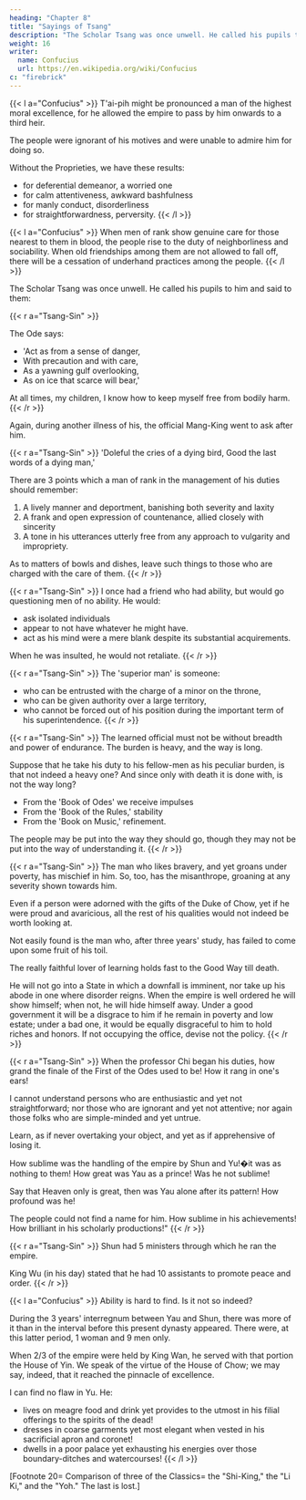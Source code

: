 ```yaml
---
heading: "Chapter 8"
title: "Sayings of Tsang"
description: "The Scholar Tsang was once unwell. He called his pupils to him he said to them, 'Disclose to view my feet and my hands"
weight: 16
writer:
  name: Confucius
  url: https://en.wikipedia.org/wiki/Confucius
c: "firebrick"
---
```



{{< l a="Confucius" >}}
T'ai-pih might be pronounced a man of the highest moral excellence, for he allowed the empire to pass by him onwards to a third heir.

The people were ignorant of his motives and were unable to admire him for doing so.

Without the Proprieties, we have these results:
- for deferential demeanor, a worried one
- for calm attentiveness, awkward bashfulness
- for manly conduct, disorderliness
- for straightforwardness, perversity.
{{< /l >}}

{{< l a="Confucius" >}}
When men of rank show genuine care for those nearest to them in blood, the people rise to the duty of neighborliness and sociability.
When old friendships among them are not allowed to fall off, there will be a cessation of underhand practices among the people.
{{< /l >}}


The Scholar Tsang was once unwell. He called his pupils to him and said to them:


{{< r a="Tsang-Sin" >}}
<!-- Disclose to view my feet and my hands. -->
The Ode says:
- 'Act as from a sense of danger,
- With precaution and with care,
- As a yawning gulf overlooking,
- As on ice that scarce will bear,'

At all times, my children, I know how to keep myself free from bodily harm. 
{{< /r >}}

Again, during another illness of his, the official Mang-King went to ask after him.

{{< r a="Tsang-Sin" >}}
'Doleful the cries of a dying bird, Good the last words of a dying man,'

There are 3 points which a man of rank in the management of his duties should remember: 

1. A lively manner and deportment, banishing both severity and laxity
2. A frank and open expression of countenance, allied closely with sincerity
3. A tone in his utterances utterly free from any approach to vulgarity and impropriety.

As to matters of bowls and dishes, leave such things to those who are charged with the care of them.
{{< /r >}}

{{< r a="Tsang-Sin" >}}
I once had a friend who had ability, but would go questioning men of no ability. He would:
- ask isolated individuals
- appear to not have whatever he might have.
- act as his mind were a mere blank despite its substantial acquirements.

When he was insulted, he would not retaliate.
{{< /r >}}

{{< r a="Tsang-Sin" >}}
The 'superior man' is someone:
- who can be entrusted with the charge of a minor on the throne,
- who can be given authority over a large territory,
- who cannot be forced out of his position during the important term of his superintendence.
{{< /r >}}

{{< r a="Tsang-Sin" >}}
The learned official must not be without breadth and power of endurance. The burden is heavy, and the way is long.

Suppose that he take his duty to his fellow-men as his peculiar burden, is that not indeed a heavy one? And since only with death it is done with, is not the way long?

- From the 'Book of Odes' we receive impulses
- From the 'Book of the Rules,' stability
- From the 'Book on Music,' refinement.

The people may be put into the way they should go, though they may not be put into the way of understanding it.
{{< /r >}}

{{< r a="Tsang-Sin" >}}
The man who likes bravery, and yet groans under poverty, has mischief in him. So, too, has the misanthrope, groaning at any severity shown towards him.

Even if a person were adorned with the gifts of the Duke of Chow, yet if he were proud and avaricious, all the rest of his qualities would not indeed be worth looking at.

Not easily found is the man who, after three years' study, has failed to come upon some fruit of his toil.

The really faithful lover of learning holds fast to the Good Way till death.

He will not go into a State in which a downfall is imminent, nor take up his abode in one where disorder reigns. When the empire is well ordered he will show himself; when not, he will hide himself away. Under a good government it will be a disgrace to him if he remain in poverty and low estate; under a bad one, it would be equally disgraceful to him to hold riches and honors.
If not occupying the office, devise not the policy.
{{< /r >}}

{{< r a="Tsang-Sin" >}}
When the professor Chi began his duties, how grand the finale of the First of the Odes used to be! How it rang in one's ears!

I cannot understand persons who are enthusiastic and yet not straightforward; nor those who are ignorant and yet not attentive; nor again those folks who are simple-minded and yet untrue.

Learn, as if never overtaking your object, and yet as if apprehensive of losing it.

How sublime was the handling of the empire by Shun and Yu!�it was as nothing to them!
How great was Yau as a prince! Was he not sublime!

Say that Heaven only is great, then was Yau alone after its pattern!
How profound was he!

The people could not find a name for him. How sublime in his achievements! How brilliant in his scholarly productions!"
{{< /r >}}


{{< r a="Tsang-Sin" >}}
Shun had 5 ministers through which he ran the empire.

King Wu (in his day) stated that he had 10 assistants to promote peace and order.
{{< /r >}}

{{< l a="Confucius" >}}
Ability is hard to find. Is it not so indeed? 

During the 3 years' interregnum between Yau and Shun, there was more of it than in the interval before this present dynasty appeared. There were, at this latter period, 1 woman and 9 men only.

When 2/3 of the empire were held by King Wan, he served with that portion the House of Yin. We speak of the virtue of the House of Chow; we may say, indeed, that it reached the pinnacle of excellence.

I can find no flaw in Yu. He:
- lives on meagre food and drink yet provides to the utmost in his filial offerings to the spirits of the dead! 
- dresses in coarse garments yet most elegant when vested in his sacrificial apron and coronet! 
- dwells in a poor palace yet exhausting his energies over those boundary-ditches and watercourses! 
{{< /l >}}


[Footnote 20=  Comparison of three of the Classics=  the "Shi-King," the "Li Ki," and the "Yoh." The last is lost.]
